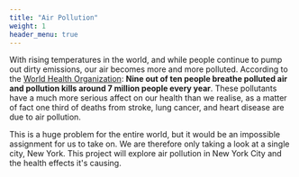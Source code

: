 ```yaml
---
title: "Air Pollution"
weight: 1
header_menu: true
---
```


With rising temperatures in the world, and while people continue to pump out dirty emissions, our air becomes more and more polluted. According to the [World Health Organization](https://www.who.int/news-room/spotlight/how-air-pollution-is-destroying-our-health): **Nine out of ten people breathe polluted air and pollution kills around 7 million people every year**. These pollutants have a much more serious affect on our health than we realise, as a matter of fact one third of deaths from stroke, lung cancer, and heart disease are due to air pollution. 

This is a huge problem for the entire world, but it would be an impossible assignment for us to take on. We are therefore only taking a look at a single city, New York. This project will explore air pollution in New York City and the health effects it's causing.





<!-- {{< youtube_video >}} -->

<!-- {{< display_video "For further information about the main idea and the dataset you can take a look at this amazing youtube video">}} -->





<!-- After careful considerations these five questions were the ones that we sought out to answer:

1.	How has pollution developed in New York in recent years?
2.	Are certain neighborhoods more polluted than others?
3.	Are the source of pollution different in some neighborhoods?
4.	Are more deaths, Asthma Emergency Department Visits, Cardiovascular Hospitalizations and Respiratory Hospitalizations in boroughs that have higher percent of poverty?
5.	Is it possible to predict the pollution in the future ? -->